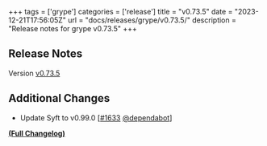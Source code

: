 +++
tags = ['grype']
categories = ['release']
title = "v0.73.5"
date = "2023-12-21T17:56:05Z"
url = "docs/releases/grype/v0.73.5/"
description = "Release notes for grype v0.73.5"
+++

## Release Notes

Version [v0.73.5](https://github.com/anchore/grype/releases/tag/v0.73.5)

## Additional Changes

- Update Syft to v0.99.0 [[#1633](https://github.com/anchore/grype/pull/1633) [@dependabot](https://github.com/dependabot)]

**[(Full Changelog)](https://github.com/anchore/grype/compare/v0.73.4...v0.73.5)**
